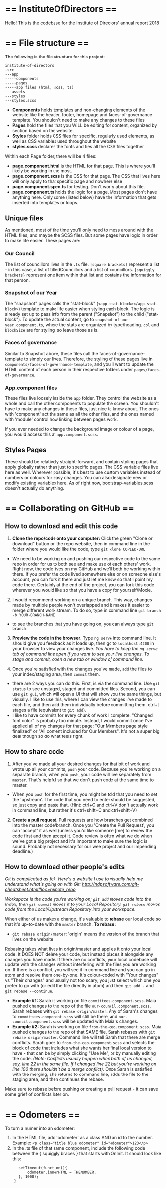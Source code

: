 # == InstituteOfDirectors ==

Hello! This is the codebase for the Institute of Directors' annual report 2018




# == File structure ==
The following is the file structure for this project:
```
institute-of-directors
-src
---app
-----components
-----pages
-----app files (html, scss, ts)
---assets
---styles
---styles.scss
```

* <strong>Components</strong> holds templates and non-changing elements of the website like the header, footer, homepage and faces-of-governance template. You shouldn't need to make any changes to these files
* <strong>Pages</strong> hold the files that you WILL be editing for content, organized by section based on the website.
* <strong>Styles</strong> folder holds CSS files for specific, regularly used elements, as well as CSS variables used throughout the website
* <strong>styles.scss</strong> declares the fonts and ties all the CSS files together

Within each Page folder, there will be 4 files:

* <strong>page.component.html</strong> is the HTML for that page. This is where you'll likely be working in the most.
* <strong>page.component.scss</strong> is the CSS for that page. The CSS that lives here will only apply to that specific page and nowhere else
* <strong>page.component.spec.ts</strong> for testing. Don't worry about this file.
* <strong>page.component.ts</strong> holds the logic for a page. Most pages don't have anything here. Only some (listed below) have the information that gets inserted into templates or loops.

## Unique files
As mentioned, most of the time you'll only need to mess around with the HTML files, and maybe the SCSS files. But some pages have logic in order to make life easier. These pages are:

### Our Council
The list of councillors lives in the ```.ts``` file. ```[square brackets]``` represent a list - in this case, a list of titledCouncillors and a list of councillors. ```{squiggly brackets}``` represent one item within that list and contains the information for that person.

### Snapshot of our Year
The "snapshot" pages calls the "stat-block" (```<app-stat-block></app-stat-block>```) template to make life easier when styling each block. The logic is already set up to pass info from the parent ("Snapshot") to the child ("stat-block"). To update the actual content, go to ```snapshot-of-our-year.component.ts```, where the stats are organized by type/heading. ```col``` and ```blockSize``` are for styling, so leave those as is.

### Faces of governance
Similar to Snapshot above, these files call the faces-of-governance-template to simply our lives. Therefore, the styling of these pages live in ```components/faces-of-governance-template```, and you'll want to update the HTML content of each person in their respective folders under ```pages/faces-of-governance```.

### App.component files
These files live loosely inside the ```app``` folder. They control the website as a whole and call the other components to populate the screen. You shouldn't have to make any changes in these files, just nice to know about. The ones with 'component' act the same as all the other files, and the ones named with 'module' control how linking between pages work.

If you ever needed to change the background image or colour of a page, you would access this at ```app.component.scss```.

## Styles Pages
These should be relatively straight-forward, and contain styling pages that apply globally rather than just to specific pages. The CSS variable files live here as well. Wherever possible, it's best to use custom variables instead of numbers or colours for easy changes. You can also designate new or modify existing variables here. As of right now, bootstrap-variables.scss doesn't actually do anything.




# == Collaborating on GitHub ==
## How to download and edit this code

1. <strong>Clone the repo/code onto your computer: </strong>Click the green "Clone or download" button on the repo website, then in command line in the folder where you would like the code, type ```git clone COPIED-URL```
  * We need to be working on and pushing our respective code to the same repo in order for us to both see and make use of each others' work. Right now, the code lives on my GitHub and we'll both be working within there. If you prefer the code lived somewhere else or on someone else's account, you can fork it there and just let me know so that I point my code there. Certainly at the end of the project, you can fork this code wherever you would like so that you have a copy for yourself/Moxie.
2. I would recommend working on a unique branch. This way, changes made by multiple people won't overlapped and it makes it easier to merge different work stream. To do so, type in command line ```git branch -b YOUR-BRANCH-NAME```
  * to see the branches that you have going on, you can always type ```git branch```
3. <strong>Preview the code in the browser</strong>. Type ```ng serve``` into command line. It should give you feedback as it loads up, then go to ```localhost:4200``` in your browser to view your changes live. *You have to keep the ```ng serve``` tab of command line open if you want to see your live changes. To stage and commit, open a new tab or window of command line.*

4. Once you're satisfied with the changes you've made, ```add``` the files to your index/staging area, then ```commit``` them.
  * there are 2 ways you can do this. First, is via the command line. Use ```git status``` to see unstaged, staged and committed files. Second, you can use ```git gui```, which will open a UI that will show you the same things, but visually. I like to use this, where I can view the changes I've made to each file, and then add them individually before committing them. ctrl+t stages a file (equivalent to ```git add```).
  * I like to have commits for every chunk of work I complete. "Changed font color" is probably too minute. Instead, I would commit once I've applied all of my changes for that page: "Our Members page style finalized" or "All content included for Our Members". It's not a super big deal though so do what feels right.

## How to share code
1. After you've made all your desired changes for that bit of work and wrote up all your commits, ```push``` your code. Because you're working on a separate branch, when you ```push```, your code will live separately from ```master```. That's helpful so that we don't push code at the same time to master.
* When you ```push``` for the first time, you might be told that you need to set the 'upstream'. The code that you need to enter should be suggested, so just copy and paste that. (Hint: ctrl+C and ctrl+V don't actually work in command line, but rather it's ctrl+shift+C and ctrl+shift+V)

2. <strong>Create a pull request</strong>. Pull requests are how branches get combined into the master code/branch. Once you 'Create the Pull Request', you can 'accept' it as well (unless you'd like someone [me] to review the code first and then accept it. Code review is often what we do when we've got a big project and it's important to make sure the logic is sound. Probably not necessary for our wee project and our impending deadline.)

## How to download other people's edits
*Git is complicated as fck. Here's a website I use to visually help me understand what's going on with Git: http://ndpsoftware.com/git-cheatsheet.html#loc=remote_repo*

*Workspace is the code you're working on; ```git add``` moves code into the Index, then ```git commit``` moves it to your Local Repository. ```git rebase``` moves code from the Local/Upstream Repository into your workspace.*

When either of us makes a change, it's valuable to <strong>rebase</strong> our local code so that it's up-to-date with the ```master``` branch. <strong>To rebase:</strong>
* ```git rebase origin/master```: 'origin' means the version of the branch that lives on the website

Rebasing takes what lives in origin/master and applies it onto your local code. It DOES NOT delete your code, but instead places it alongside any changes you have made. If there are no conflicts, your local codebase will update with the changes without interfering with the files you are working on. If there is a conflict, you will see it in command line and you can go in atom and resolve them one-by-one. It's colour-coded with "Your changes" vs "Their changes" and usually not too scary, you just select which one you prefer to go with (or edit the file directly in atom) and then ```git add .``` and ```git rebase --continue```.

* <strong>Example #1:</strong> Sarah is working on file ```committees.component.scss```. Maia pushed changes to the repo of the file ```our-council.component.scss```. Sarah rebases with ```git rebase origin/master```. Any of Sarah's changes to ```committees.component.scss``` will still be there, and ```our-council.component.scss``` will be updated with Maia's changes.
* <strong>Example #2:</strong> Sarah is working on file ```from-the-ceo.component.scss```. Maia pushed changes to the repo of that SAME file. Sarah rebases with ```git rebase origin/master```. Command line will tell Sarah that there are merge conflicts. Sarah goes to ```from-the-ceo.component.scss``` and selects the block of code that includes what she wants her final local version to have - that can be by simply clicking "Use Me", or by manually editing the code. *(Note: Conflicts usually happen when both of us changed, say, line 22 in the same file. If I changed line 22 but you're working on line 100 there shouldn't be a merge conflict).* Once Sarah is satisfied with the merging, she returns to command line, adds the file to the staging area, and then continues the rebase.

Make sure to rebase before pushing or creating a pull request - it can save some grief of conflicts later on.



# == Odometers ==
To turn a numer into an odometer:
1. In the HTML file, add 'odometer' as a class AND an id to the number. Example: ```<p class="title blue odometer" id="odometer">123</p>```
2. In the .ts file of that same component, include the following code between the { squiggly braces } that starts with OnInit. It should look like this:
```  ngOnInit() {
      setTimeout(function(){
          odometer.innerHTML = THENUMBER;
      }, 1000);
    }
```
